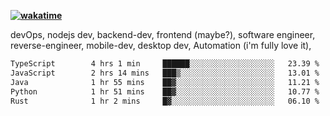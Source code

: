**[![wakatime](https://wakatime.com/badge/user/87646243-158a-4241-a3cb-668e1fa2dbb8.svg)](https://wakatime.com/@87646243-158a-4241-a3cb-668e1fa2dbb8?style=plastic)**


devOps, nodejs dev, backend-dev, frontend (maybe?), software engineer, reverse-engineer, mobile-dev, desktop dev, Automation (i'm fully love it), 

<!--START_SECTION:waka-->

```txt
TypeScript        4 hrs 1 min     ██████░░░░░░░░░░░░░░░░░░░   23.39 %
JavaScript        2 hrs 14 mins   ███▒░░░░░░░░░░░░░░░░░░░░░   13.01 %
Java              1 hr 55 mins    ██▓░░░░░░░░░░░░░░░░░░░░░░   11.21 %
Python            1 hr 51 mins    ██▓░░░░░░░░░░░░░░░░░░░░░░   10.77 %
Rust              1 hr 2 mins     █▓░░░░░░░░░░░░░░░░░░░░░░░   06.10 %
```

<!--END_SECTION:waka-->
